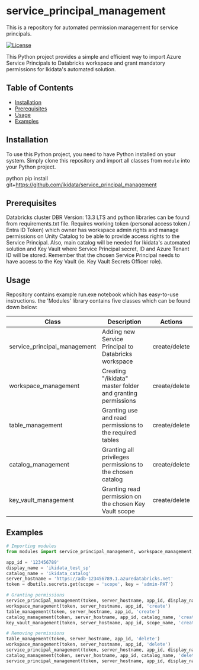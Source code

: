 # service_principal_management
This is a repository for automated permission management for service principals.

[![License](https://img.shields.io/badge/License-MIT-blue.svg)](https://opensource.org/licenses/MIT)

This Python project provides a simple and efficient way to import Azure Service Principals to Databricks workspace and grant mandatory permissions for Ikidata's automated solution.

## Table of Contents

- [Installation](#installation)
- [Prerequisites](#prerequisites)
- [Usage](#usage)
- [Examples](#examples)

## Installation

To use this Python project, you need to have Python installed on your system. Simply clone this repository and import all classes from `module` into your Python project.

python
pip install git+https://github.com/ikidata/service_principal_management

## Prerequisites
Databricks cluster DBR Version: 13.3 LTS and python libraries can be found from requirements.txt file. Requires working token (personal access token / Entra ID Token) which owner has workspace admin rights and manage permissions on Unity Catalog to be able to provide access rights to the Service Principal. Also, main catalog will be needed for Ikidata's automated solution and Key Vault where Service Principal secret, ID and Azure Tenant ID will be stored. Remember that the chosen Service Principal needs to have access to the Key Vault (ie. Key Vault Secrets Officer role).

## Usage

Repository contains example run.exe notebook which has easy-to-use instructions. the 'Modules' library contains five classes which can be found down below:

| Class                        | Description                                               |      Actions        |
|------------------------------|-----------------------------------------------------------|---------------------|
| service_principal_management | Adding new Service Principal to Databricks workspace      |    create/delete    |
| workspace_management         | Creating "/ikidata" master folder and granting permissions|    create/delete    |  
| table_management             | Granting use and read permissions to the required tables  |    create/delete    |
| catalog_management           | Granting all privileges permissions to the chosen catalog |    create/delete    |
| key_vault_management         | Granting read permission on the chosen Key Vault scope    |    create/delete    |

## Examples

```python
# Importing modules
from modules import service_principal_management, workspace_management, table_management, catalog_management, key_vault_management

app_id = '123456789'
display_name = 'ikidata_test_sp'
catalog_name = 'ikidata_catalog'
server_hostname = 'https://adb-123456789.1.azuredatabricks.net'
token = dbutils.secrets.get(scope = 'scope', key = 'admin-PAT') 

# Granting permissions
service_principal_management(token, server_hostname, app_id, display_name, 'create')
workspace_management(token, server_hostname, app_id, 'create')
table_management(token, server_hostname, app_id, 'create')
catalog_management(token, server_hostname, app_id, catalog_name, 'create')
key_vault_management(token, server_hostname, app_id, scope_name, 'create')

# Removing permissions
table_management(token, server_hostname, app_id, 'delete')
workspace_management(token, server_hostname, app_id, 'delete')
service_principal_management(token, server_hostname, app_id, display_name, 'delete')
catalog_management(token, server_hostname, app_id, catalog_name, 'delete')
service_principal_management(token, server_hostname, app_id, display_name, 'delete')
```